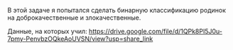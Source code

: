 В этой задаче я попытался сделать бинарную классификацию родинок на доброкачественные и злокачественные.

Данные, на которых учил:
https://drive.google.com/file/d/1QPk8PI5J0u-7pmy-PenvbzOQkeAoUVSN/view?usp=share_link
